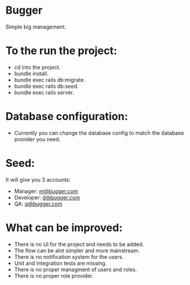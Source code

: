 # Bugger
Simple big management.

# To the run the project:
  * cd into the project.
  * bundle install.
  * bundle exec rails db:migrate.
  * bundle exec rails db:seed.
  * bundle exec rails server.

# Database configuration:
  * Currently you can change the database config to match the database provider you need.
  
# Seed:
  It will give you 3 accounts:
  * Manager: m@bugger.com
  * Developer: d@bugger.com
  * QA: q@bugger.com
  
# What can be improved:
  * There is no UI for the project and needs to be added.
  * The flow can be alot simpler and more mainstream.
  * There is no notification system for the users.
  * Unit and integration tests are missing.
  * There is no proper managment of users and roles.
  * There is no proper role provider.
